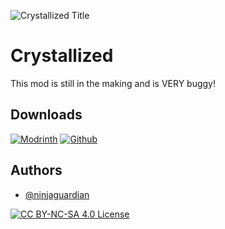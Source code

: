 ![Crystallized Title](https://i.imgur.com/s8xZWjQ.png)
# Crystallized

This mod is still in the making and is VERY buggy!

## Downloads
[![Modrinth](https://i.imgur.com/emzH7On.png)](https://modrinth.com/project/crystallized)
[![Github](https://i.imgur.com/VOP6iuJm.png)](https://github.com/ninjaguardian/Crystallized/releases)

## Authors

- [@ninjaguardian](https://www.github.com/ninjaguardian)

[![CC BY-NC-SA 4.0 License](https://img.shields.io/badge/license-CC--BY--NC--SA--4.0-33c706.svg)](https://creativecommons.org/licenses/by-nc-sa/4.0/deed.en)
